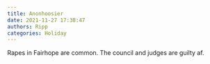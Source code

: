 ```yaml
---
title: Anonhoosier
date: 2021-11-27 17:38:47
authors: Ripp
categories: Holiday
---
```


 Rapes in Fairhope are common. The council and judges are guilty af.